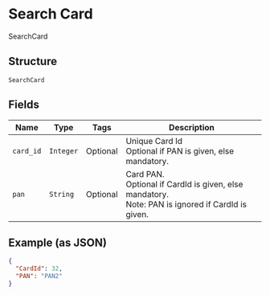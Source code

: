 
# Search Card

SearchCard

## Structure

`SearchCard`

## Fields

| Name | Type | Tags | Description |
|  --- | --- | --- | --- |
| `card_id` | `Integer` | Optional | Unique Card Id<br>Optional if PAN is given, else mandatory. |
| `pan` | `String` | Optional | Card PAN.<br>Optional if CardId is given, else mandatory.<br>Note: PAN is ignored if CardId is given. |

## Example (as JSON)

```json
{
  "CardId": 32,
  "PAN": "PAN2"
}
```

